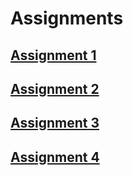 # Assignments

## [Assignment 1](/src\main.ts)
## [Assignment 2](/src\main.ts)
## [Assignment 3](/ASSIGNMENT_3.md)
## [Assignment 4](/src\database\entities)
